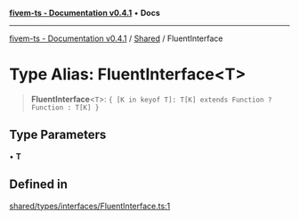 [**fivem-ts - Documentation v0.4.1**](../../../README.md) • **Docs**

***

[fivem-ts - Documentation v0.4.1](../../../README.md) / [Shared](../README.md) / FluentInterface

# Type Alias: FluentInterface\<T\>

> **FluentInterface**\<`T`\>: `{ [K in keyof T]: T[K] extends Function ? Function : T[K] }`

## Type Parameters

• **T**

## Defined in

[shared/types/interfaces/FluentInterface.ts:1](https://github.com/Purpose-Dev/fivem-ts/blob/main/src/shared/types/interfaces/FluentInterface.ts#L1)
